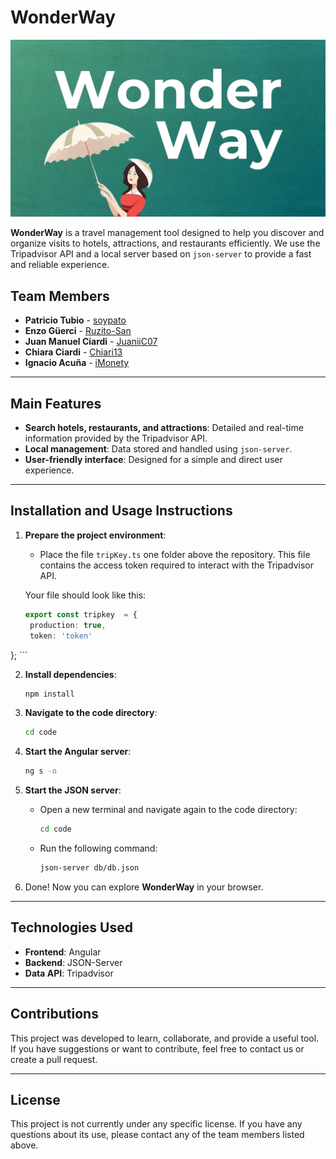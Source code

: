 
# WonderWay

![WonderWay pic](./code/public/img/WonderWay.jpg)

**WonderWay** is a travel management tool designed to help you discover and organize visits to hotels, attractions, and restaurants efficiently. We use the Tripadvisor API and a local server based on `json-server` to provide a fast and reliable experience.

## Team Members

- **Patricio Tubio** - [soypato](https://github.com/soypato)
- **Enzo Güerci** - [Ruzito-San](https://github.com/Ruzito-San)
- **Juan Manuel Ciardi** - [JuaniiC07](https://github.com/JuaniiC07)
- **Chiara Ciardi** - [Chiari13](https://github.com/Chiari13)
- **Ignacio Acuña** - [iMonety](https://github.com/iMonety)

---

## Main Features

- **Search hotels, restaurants, and attractions**: Detailed and real-time information provided by the Tripadvisor API.
- **Local management**: Data stored and handled using `json-server`.
- **User-friendly interface**: Designed for a simple and direct user experience.

---

## Installation and Usage Instructions

1. **Prepare the project environment**:
   - Place the file `tripKey.ts` one folder above the repository. This file contains the access token required to interact with the Tripadvisor API.

   Your file should look like this:

   ```typescript
   export const tripkey  = {
    production: true,
    token: 'token'
  };   ```
  
  

2. **Install dependencies**:
   ```bash
   npm install
   ```

3. **Navigate to the code directory**:
   ```bash
   cd code
   ```

4. **Start the Angular server**:
   ```bash
   ng s -o
   ```

5. **Start the JSON server**:
   - Open a new terminal and navigate again to the code directory:
     ```bash
     cd code
     ```
   - Run the following command:
     ```bash
     json-server db/db.json
     ```

6. Done! Now you can explore **WonderWay** in your browser.

---

## Technologies Used

- **Frontend**: Angular
- **Backend**: JSON-Server
- **Data API**: Tripadvisor

---

## Contributions

This project was developed to learn, collaborate, and provide a useful tool. If you have suggestions or want to contribute, feel free to contact us or create a pull request.

---

## License

This project is not currently under any specific license. If you have any questions about its use, please contact any of the team members listed above.
